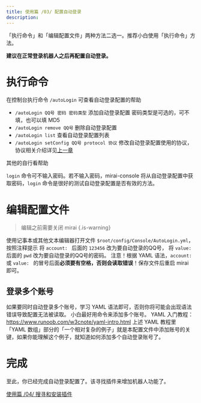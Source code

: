 ```yaml
---
title: 使用篇 /03/ 配置自动登录
description: 
---
```


「执行命令」和「编辑配置文件」两种方法二选一。推荐小白使用「执行命令」方法。

**建议在正常登录机器人之后再配置自动登录。**

# 执行命令

在控制台执行命令 `/autoLogin` 可查看自动登录配置的帮助
* `/autoLogin QQ号 密码 密码类型` 添加自动登录配置
密码类型是可选的，可不填，也可以填 MD5
* `/autoLogin remove QQ号` 删除自动登录配置
* `/autoLogin list` 查看自动登录配置列表
* `/autoLogin setConfig QQ号 protocol 协议` 修改自动登录配置使用的协议，协议相关介绍详见[上一章](https://wiki.mrxiaom.top/zh/mirai/%E4%BD%BF%E7%94%A8_%E5%9C%A8%E6%8E%A7%E5%88%B6%E5%8F%B0%E7%99%BB%E5%BD%95#%E4%BD%BF%E7%94%A8%E7%99%BB%E5%BD%95%E5%91%BD%E4%BB%A4%E6%9D%A5%E7%99%BB%E5%BD%95)

其他的自行看帮助

`login` 命令可不输入密码。若不输入密码，mirai-console 将从自动登录配置中获取密码，`login` 命令是很好的测试自动登录配置是否有效的方法。

# 编辑配置文件

> 编辑之前需要关闭 mirai
{.is-warning}


使用记事本或其他文本编辑器打开文件 `$root/config/Console/AutoLogin.yml`，按照注释提示
将 `account: ` 后面的 `123456` 改为要自动登录的QQ号，
将 `value: ` 后面的 `pwd` 改为要自动登录的QQ号的密码。
注意！根据 YAML 语法，`account: ` 或 `value: ` 的冒号后面**必须要有空格，否则会读取错误**！保存文件后重启 mirai 即可。

## 登录多个账号

如果要同时自动登录多个账号，学习 YAML 语法即可，否则你将可能会出现语法错误导致配置无法被读取。
小白最好用命令来添加多个账号。
YAML 入门教程：https://www.runoob.com/w3cnote/yaml-intro.html
上述 YAML 教程里「YAML 数组」部分的「一个相对复杂的例子」就是本配置文件中添加账号的关键，如果你能理解这个例子，就知道如何添加多个自动登录账号了。

# 完成

至此，你已经完成自动登录配置了。该寻找插件来增加机器人功能了。

[使用篇 /04/ 搜寻和安装插件](/mirai/使用_搜寻和安装插件)